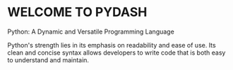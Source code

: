 # WELCOME TO PYDASH

Python: A Dynamic and Versatile Programming Language

Python's strength lies in its emphasis on readability and ease of use. Its clean and concise syntax allows developers to write code that is both easy to understand and maintain. 
